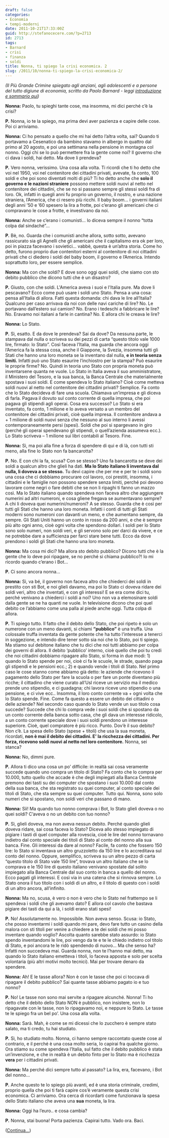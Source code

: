 ```yaml
---
draft: false
categories:
- Economia
- tempi-moderni
date: 2011-10-21T17:33:00Z
guid: http://stefanocecere.com/?p=2713
id: 2713
tags:
- Barnard
- crisi
- finanza
- soldi
title: Nonna, ti spiego la crisi economica. 2
slug: /2011/10/nonna-ti-spiego-la-crisi-economica-2/
---
```


_(Il Più Grande Crimine spiegato agli anziani, agli adolescenti e a persone del tutto digiune di economia, scritto da Paolo Barnard - leggi [introduzione e sommario qui](http://stefanocecere.com/2011/10/24/vi-spiego-la-crisi-economica/ "Vi spiego la crisi economica"))_

**Nonna:** Paolo, tu spieghi tante cose, ma insomma, mi dici perché c’è la crisi?

**P.** Nonna, io te la spiego, ma prima devi aver pazienza e capire delle cose. Poi ci arriviamo.

**Nonna:** Ci ho pensato a quello che mi hai detto l’altra volta, sai? Quando ti portavamo a Cesenatico da bambino stavamo in albergo in quattro dal primo al 20 agosto, e poi una settimana nella pensione in montagna col nonno. Oggi chi se lo può permettere fra la gente come noi? Il governo che ci dava i soldi, hai detto. Ma dove li prendeva?

**P.** Vero nonna, verissimo. Una cosa alla volta. Ti ricordi che ti ho detto che voi nel 1950, voi nel contenitore dei cittadini privati, avevate, fa conto, 100 soldi e che poi sono diventati molti di più? Ti ho detto anche che **solo il governo e le nazioni straniere** possono mettere soldi nuovi al netto nel contenitore dei cittadini, che se no si passano sempre gli stessi soldi fra di loro. Ok, infatti in quegli anni fu proprio un governo, il nostro, e una nazione straniera, l’America, che ci resero più ricchi. Il baby boom… i governi italiani degli anni ’50 e ’60 spesero la lira a frotte, poi c’erano gli americani che ci compravano le cose a frotte, e investivano da noi.

**Nonna:** Anche se c’erano i comunisti… lo diceva sempre il nonno “totta colpa dal sindaché”…

**P.** Bè, no. Guarda che i comunisti anche allora, sotto sotto, avevano rassicurato sia gli Agnelli che gli americani che il capitalismo era ok per loro, poi in piazza facevano i sovietici… vabbè, questa è un’altra storia. Come ho detto, furono proprio due contenitori esterni al contenitore di noi cittadini privati che ci diedero i soldi del baby boom, il governo e l’America. Intendo soprattutto loro, per essere semplice.

**Nonna:** Ma con che soldi? E dove sono oggi quei soldi, che siamo con sto debito pubblico che dicono tutti che è un disastro?

**P.** Giusto, con che soldi. L'America aveva i suoi e l'Italia pure. Ma dove li pescavano? Ecco come può usare i soldi uno Stato. Pensa a una cosa: pensa all’Italia di allora. Fatti questa domanda: chi dava le lire all’Italia? Qualcuno per caso arrivava da noi con delle navi cariche di lire? No. Le portavano dall’estero sui camion? No. Erano i tedeschi a fabbricare le lire? No. Eravamo noi italiani a farle in cantina? No. E allora chi le creava le lire?

**Nonna:** Lo Stato.

**P.** Sì, esatto. E da dove le prendeva? Sai da dove? Da nessuna parte, le stampava dal nulla o scriveva su dei pezzi di carta “questo titolo vale 1000 lire, firmato: lo Stato”. Così faceva l’Italia, ma guarda che ancora oggi l’America fa la stessa cosa, anche il Giappone, la Svezia, insomma tutti gli Stati che hanno una loro moneta se la inventano dal nulla, **e in teoria senza limiti.** Infatti può uno Stato esaurire l’inchiostro per la stampa? Può esaurire le proprie firme? No. Quindi in teoria uno Stato con propria moneta può inventarsene quanta ne vuole. Lo Stato in Italia aveva il suo amministratore, il Ministero del Tesoro, e la sua banca, la Banca Centrale che materialmente spostava i suoi soldi. E come spendeva lo Stato italiano? Cioè come metteva soldi nuovi al netto nel contenitore dei cittadini privati? Semplice. Fa conto che lo Stato decideva di fare una scuola. Chiamava un’impresa e gli diceva di farla. Pagava il dovuto sul conto corrente di quella impresa, che poi pagava gli stipendi agli operai. Cosa era successo? Lo Stato si era inventato, fa conto, 1 milione e lo aveva versato a un membro del contenitore dei cittadini privati, cioè quella impresa. Il contenitore andava a + 1 milione di soldi nuovi senza che nessuno al suo interno li avessi contemporaneamente persi (spesi). Soldi che poi si spargevano in giro (perché gli operai spendevano gli stipendi, o quell’azienda assumeva ecc.). Lo Stato scriveva – 1 milione sui libri contabili al Tesoro. Fine.

**Nonna:** Sì, ma poi alla fine a forza di spendere di qui e di là, con tutti sti meno, alla fine lo Stato non fa bancarotta?

**P.** No. E con chi la fa, scusa? Con se stesso? Uno fa bancarotta se deve dei soldi a qualcun altro che glieli ha dati. **Ma lo Stato italiano li inventava dal nulla, li doveva a se stesso.** Tu devi capire che per me e per te i soldi sono una cosa che ci dobbiamo procurare col lavoro, coi prestiti, insomma, i cittadini e le famiglie non possono spendere senza limiti, perché poi devono lavorare come negri o fare debiti che se non li ripaghi ti fanno un mazzo così. Ma lo Stato italiano quando spendeva non faceva altro che aggiungere numerini ad altri numeroni, e cosa gliene fregava se aumentavano sempre? A chi li doveva quei numerini/numeroni? A se stesso. Guarda che è così per tutti gli Stati che hanno una loro moneta. Infatti i conti di tutti gli Stati moderni sono numeroni con davanti un meno, e che aumentano sempre, da sempre. Gli Stati Uniti hanno un conto in rosso da 200 anni, e che è sempre più alto ogni anno, cioè ogni volta che spendono dollari. I soldi per lo Stato sono solo numeri, non soldi veri, e gli servono solo per darci da vivere, e ce ne potrebbe dare a sufficienza per farci stare bene tutti. Ecco da dove prendono i soldi gli Stati che hanno una loro moneta.

**Nonna:** Ma cosa mi dici? Ma allora sto debito pubblico? Dicono tutti che è la gente che lo deve poi ripagare, se no perché si chiama pubblico?! Io mi ricordo quando c’erano i Bot…

**P.** Ci sono ancora nonna…

**Nonna:** Sì, va bé, il governo non faceva altro che chiederci dei soldi in prestito con sti Bot, e noi glieli davamo, ma poi lo Stato ci doveva ridare dei soldi veri, altro che inventati, e con gli interessi! E se era come dici tu, perché venivano a chiederci i soldi a noi? Uno non va a elemosinare soldi dalla gente se ne ha quanti ne vuole. In televisione dicono che poi quel debito ce l’abbiamo come una palla al piede anche oggi. Tutta colpa di allora.

**P.** Ti spiego tutto. Il fatto che il debito dello Stato, che poi ripeto è solo un numerone con un meno davanti, si chiami **“pubblico”** è una truffa. Una colossale truffa inventata da gente potente che ha tutto l’interesse a tenerci in soggezione, e intendo dire tener sotto sia noi che lo Stato, poi ti spiego. Ma stiamo sul debitone italiano che tu dici che noi tutti abbiamo per colpa dei governi di allora. Il debito ‘pubblico’ interno, cioè quello che poi tu credi che noi cittadini dobbiamo ripagare allo Stato, si forma in due modi: 1) quando lo Stato spende per noi, cioè ci fa le scuole, le strade, quando paga gli stipendi e le pensioni ecc.; 2) e quando vende i titoli di Stato. Nel primo caso le cose stanno come abbiamo già detto: le aziende che ricevono il pagamento dello Stato per fare la scuola o per fare un ponte diventano più ricche; il cittadino che viene curato all’Usl riceve un servizio ma il medico prende uno stipendio, e ci guadagna; chi lavora riceve uno stipendio o una pensione, e ci vive ecc.. Insomma, il loro conto corrente va + ogni volta che lo Stato spende. Fine. Come fa questo a essere un debito dei cittadini o delle aziende? Nel secondo caso quando lo Stato vende un suo titolo cosa succede? Succede che chi lo compra vede i suoi soldi che si spostano da un conto corrente della banca sotto casa, che gli dava un interesse ridicolo, a un conto corrente speciale dove i suoi soldi prendono un interesse superiore. Cioè, quel compratore è più ricco. Punto. Dov’è il suo debito? Non c’è. La spesa dello Stato (spese + titoli) che usa la sua moneta, ricordati, **non è mai il debito dei cittadini. E’ la ricchezza dei cittadini. Per forza, ricevono soldi nuovi al netto nel loro contenitore.** Nonna, sei stanca?

**Nonna:** No, dimmi pure.

**P.** Allora ti dico una cosa un po’ difficile: in realtà sai cosa veramente succede quando uno compra un titolo di Stato? Fa conto che lo compra per 10.000, tutto quello che accade è che degli impiegati alla Banca Centrale premono dei tasti su dei computer che spostano i suoi 10.000 dal conto della sua banca, che sta registrato su quei computer, al conto speciale dei titoli di Stato, che sta sempre su quei computer. Tutto qui. Nonna, sono solo numeri che si spostano, non soldi veri che passano di mano.

**Nonna:** Sìì! Ma quando tuo nonno comprava i Bot, lo Stato glieli doveva o no quei soldi? C’aveva o no un debito con tuo nonno?

**P.** Sì, glieli doveva, ma non aveva nessun debito. Perché quando glieli doveva ridare, sai cosa faceva lo Stato? Diceva allo stesso impiegato di pigiare i tasti di quel computer alla rovescia, cioè le lire del nonno tornavano indietro dal conto speciale dei titoli di Stato al conto del nonno alla sua banca. Fine. Gli interessi da dare al nonno? Facile, fa conto che fossero 150 lire: lo Stato si inventava un altro gruzzoletto da 150 lire e lo accreditava sul conto del nonno. Oppure, semplifico, scriveva su un altro pezzo di carta “questo titolo di Stato vale 150 lire”, trovava un altro italiano che se lo comprava e le 150 lire di questo italiano venivano spostate dal solito impiegato alla Banca Centrale dal suo conto in banca a quello del nonno. Ecco pagati gli interessi. E così via in una catena che si rinnova sempre. Lo Stato onora il tuo titolo con i soldi di un altro, e il titolo di questo con i soldi di un altro ancora, all’infinito.

**Nonna:** Ma no, scusa, è vero o non è vero che lo Stato nel frattempo se li spendeva i soldi che gli avevamo dato? E allora col cavolo che bastava pigiare dei tasti da qui a là, i soldi erano stati spesi!

**P.** No! Assolutamente no. Impossibile. Non aveva senso. Scusa: io Stato, che posso inventarmi i soldi quando mi pare, devo fare tutto un casino della malora con sti titoli per venire a chiedere a te dei soldi che mi posso inventare quando voglio? Ascolta quanto sarebbe stato assurdo: io Stato spendo inventandomi le lire, poi vengo da te e te le chiedo indietro col titolo di Stato, e poi ancora te le ridò spendendo di nuovo… Ma che senso ha? Infatti non succedeva mai. Guarda nonna, non te l’hanno mai detto, ma quando lo Stato italiano emetteva i titoli, lo faceva apposta e solo per scelta volontaria (più altri motivi molto tecnici). Mai per trovare denaro da spendere.

**Nonna:** Ah! E le tasse allora? Non è con le tasse che poi ci toccava di ripagare il debito pubblico? Sai quante tasse abbiamo pagato io e tuo nonno?

**P.** No! Le tasse non sono mai servite a ripagare alcunché. Nonna! Ti ho detto che il debito dello Stato NON è pubblico, non insistere, non lo ripagavate con le tasse, non lo ripagavamo noi, e neppure lo Stato. Le tasse te le spiego fra un bel po’. Una cosa alla volta.

**Nonna:** Sarà. Mah, è come se mi dicessi che lo zucchero è sempre stato salato, ma ti credo, tu hai studiato.

**P.** Sì, ho studiato molto. Nonna, ci hanno sempre raccontato queste cose al contrario, e il perché è una cosa molto seria, lo capirai fra qualche giorno. Ora stiamo su come spendeva l’Italia, sul fatto che il debito pubblico è stata un’invenzione, e che in realtà è un debito finto per lo Stato ma è ricchezza **vera** per i cittadini privati.

**Nonna:** Ma perché dici sempre tutto al passato? La lira, era, facevano, i Bot del nonno…

**P.** Anche questo te lo spiego più avanti, ed è una storia criminale, credimi, proprio quella che poi ti farà capire cos’è veramente questa crisi economica. Ci arriviamo. Ora cerca di ricordarti come funzionava la spesa dello Stato italiano che aveva una **sua** moneta, la lira.

**Nonna:** Oggi ha l’euro.. e cosa cambia?

**P.** Nonna, stai buona! Porta pazienza. Capirai tutto. Vado ora. Baci.

([Continua…](http://stefanocecere.com/2011/10/23/nonna-ti-spiego-la-crisi-economica-3/ "Nonna, ti spiego la crisi economica. 3"))